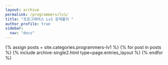 ```yaml
---
layout: archive
permalink: /programmers/lv1/
title: "프로그래머스 Lv1️ 문제풀이 "
author_profile: true
sidebar:
  nav: "docs"
---
```


{% assign posts = site.categories.programmers-lv1 %}
{% for post in posts %} {% include archive-single2.html type=page.entries_layout %} {% endfor %}
